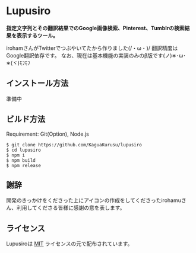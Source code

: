 # Lupusiro

**指定文字列とその翻訳結果でのGoogle画像検索、Pinterest、Tumblrの検索結果を表示するツール。**

irohamさんがTwitterでつぶやいてたから作りました(/・ω・)/
翻訳精度はGoogle翻訳依存です。
なお、現在は基本機能の実装のみのβ版です(ノ)&lowast;･ω･&lowast;(ヾ)ﾓﾌﾓﾌ


## インストール方法
準備中

## ビルド方法
Requirement: Git(Option), Node.js

```
$ git clone https://github.com/KaguaKurusu/lupusiro
$ cd lupusiro
$ npm i
$ npm build
$ npm release
```

## 謝辞
開発のきっかけをくださった上にアイコンの作成をしてくださったirohamuさん、利用してくださる皆様に感謝の意を表します。

## ライセンス
Lupusiroは
[MIT](LICENSE)
ライセンスの元で配布されています。
